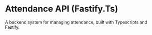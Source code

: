 # Attendance API (Fastify.Ts)

A backend system for managing attendance, built with Typescripts and Fastify.

